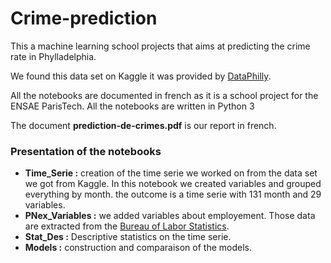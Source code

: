 # Crime-prediction

This a machine learning school projects that aims at predicting the crime rate in Phylladelphia.

We found this data set on Kaggle it was provided by <a href="https://www.opendataphilly.org/">DataPhilly</a>.

All the notebooks are documented in french as it is a school project for the ENSAE ParisTech.
All the notebooks are written in Python 3

The document <b>prediction-de-crimes.pdf</b> is our report in french.

### Presentation of the notebooks 

<ul>
  <li><b>Time_Serie :</b> creation of the time serie we worked on from the data set we got from Kaggle. In this notebook we created variables and grouped everything by month. the outcome is a time serie with 131 month and 29 variables.</li>
  <li><b>PNex_Variables :</b> we added variables about employement. Those data are extracted from the <a href="https://www.bls.gov/eag/eag.pa_philadelphia_co.htm">Bureau of Labor Statistics</a>.</li>
  <li><b>Stat_Des :</b> Descriptive statistics on the time serie. </li>
  <li><b>Models :</b> construction and comparaison of the models.</li>
</ul>

